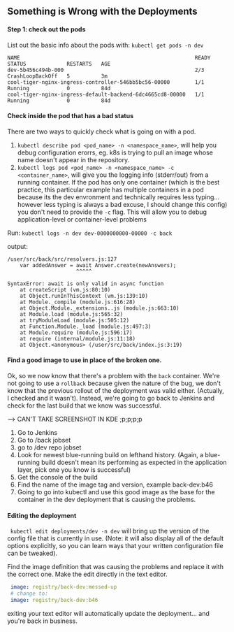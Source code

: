 ## Something is Wrong with the Deployments

#### Step 1: check out the pods
List out the basic info about the pods with: ```kubectl get pods -n dev```
```shell
NAME                                                        READY     STATUS             RESTARTS   AGE
dev-5b456c494b-000                                          2/3       CrashLoopBackOff   5          3m
cool-tiger-nginx-ingress-controller-546bb5bc56-00000        1/1       Running            0          84d
cool-tiger-nginx-ingress-default-backend-6dc4665cd8-00000   1/1       Running            0          84d
```
#### Check inside the pod that has a bad status
There are two ways to quickly check what is going on with a pod.
1. ```kubectl describe pod <pod_name> -n <namespace_name>```, will help you debug configuration erorrs, eg. k8s is trying to pull an image whose name doesn't appear in the repository.
2. ```kubectl logs pod <pod_name> -n <namespace_name> -c <container_name>```, will give you the logging info (stderr/out) from a running container. If the pod has only one container (which is the best practice, this particular example has multiple containers in a pod because its the dev envronment and technically requires less typing... however less typing is always a bad excuse, I should change this config) you don't need to provide the ```-c``` flag. This will allow you to debug application-level or container-level problems

Run: 
```kubectl logs -n dev dev-0000000000-00000 -c back```

output:
```shell
/user/src/back/src/resolvers.js:127
	var addedAnswer = await Answer.create(newAnswers);
	                  ^^^^^

SyntaxError: await is only valid in async function
    at createScript (vm.js:80:10)
    at Object.runInThisContext (vm.js:139:10)
    at Module._compile (module.js:616:28)
    at Object.Module._extensions..js (module.js:663:10)
    at Module.load (module.js:565:32)
    at tryModuleLoad (module.js:505:12)
    at Function.Module._load (module.js:497:3)
    at Module.require (module.js:596:17)
    at require (internal/module.js:11:18)
    at Object.<anonymous> (/user/src/back/index.js:3:19)
```
#### Find a good image to use in place of the broken one.
Ok, so we now know that there's a problem with the ```back``` container. We're not going to use a ```rollback``` because given the nature of the bug, we don't know that the previous rollout of the deployment was valid either. (Actually, I checked and it wasn't). Instead, we're going to go back to Jenkins and check for the last build that we know was successful. 

--> CAN'T TAKE SCREENSHOT IN KDE ;p;p;p;p

1. Go to Jenkins
2. Go to /back jobset
3. go to /dev repo jobset
4. Look for newest blue-running build on lefthand history. (Again, a blue-running build doesn't mean its performing as expected in the application layer, pick one you know is successful)
5. Get the console of the build
6. Find the name of the image tag and version, example back-dev:b46
7. Going to go into kubectl and use this good image as the base for the container in the dev deployment that is causing the problems.

#### Editing the deployment
``` kubectl edit deployments/dev -n dev``` will bring up the version of the config file that is currently in use. (Note: it will also display all of the default options explicitly, so you can learn ways that your written configuration file can be tweaked). 

Find the image definition that was causing the problems and replace it with the correct one. Make the edit directly in the text editor.
```yaml
 image: registry/back-dev:messed-up
 # change to:
 image: registry/back-dev:b46
```

exiting your text editor will automatically update the deployment... and you're back in business.
